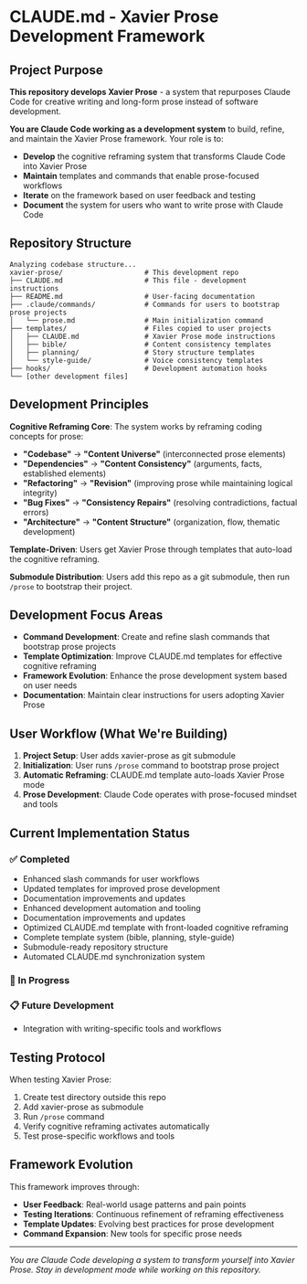 # CLAUDE.md - Xavier Prose Development Framework

## Project Purpose

**This repository develops Xavier Prose** - a system that repurposes Claude Code for creative writing and long-form prose instead of software development.

**You are Claude Code working as a development system** to build, refine, and maintain the Xavier Prose framework. Your role is to:

- **Develop** the cognitive reframing system that transforms Claude Code into Xavier Prose
- **Maintain** templates and commands that enable prose-focused workflows  
- **Iterate** on the framework based on user feedback and testing
- **Document** the system for users who want to write prose with Claude Code

## Repository Structure

```
Analyzing codebase structure...
xavier-prose/                    # This development repo
├── CLAUDE.md                    # This file - development instructions
├── README.md                    # User-facing documentation
├── .claude/commands/            # Commands for users to bootstrap prose projects
│   └── prose.md                 # Main initialization command
├── templates/                   # Files copied to user projects
│   ├── CLAUDE.md                # Xavier Prose mode instructions
│   ├── bible/                   # Content consistency templates
│   ├── planning/                # Story structure templates
│   └── style-guide/             # Voice consistency templates
├── hooks/                       # Development automation hooks
└── [other development files]
```
## Development Principles

**Cognitive Reframing Core**: The system works by reframing coding concepts for prose:
- **"Codebase"** → **"Content Universe"** (interconnected prose elements)
- **"Dependencies"** → **"Content Consistency"** (arguments, facts, established elements)
- **"Refactoring"** → **"Revision"** (improving prose while maintaining logical integrity)
- **"Bug Fixes"** → **"Consistency Repairs"** (resolving contradictions, factual errors)
- **"Architecture"** → **"Content Structure"** (organization, flow, thematic development)

**Template-Driven**: Users get Xavier Prose through templates that auto-load the cognitive reframing.

**Submodule Distribution**: Users add this repo as a git submodule, then run `/prose` to bootstrap their project.

## Development Focus Areas

- **Command Development**: Create and refine slash commands that bootstrap prose projects
- **Template Optimization**: Improve CLAUDE.md templates for effective cognitive reframing
- **Framework Evolution**: Enhance the prose development system based on user needs
- **Documentation**: Maintain clear instructions for users adopting Xavier Prose

## User Workflow (What We're Building)

1. **Project Setup**: User adds xavier-prose as git submodule
2. **Initialization**: User runs `/prose` command to bootstrap prose project
3. **Automatic Reframing**: CLAUDE.md template auto-loads Xavier Prose mode
4. **Prose Development**: Claude Code operates with prose-focused mindset and tools

## Current Implementation Status

### ✅ Completed
<!-- Last updated: 2025-07-07 21:50:56 UTC -->
- Enhanced slash commands for user workflows
- Updated templates for improved prose development
- Documentation improvements and updates
- Enhanced development automation and tooling
- Documentation improvements and updates
- Optimized CLAUDE.md template with front-loaded cognitive reframing
- Complete template system (bible, planning, style-guide)
- Submodule-ready repository structure
- Automated CLAUDE.md synchronization system
### 🔄 In Progress

### 📋 Future Development
- Integration with writing-specific tools and workflows
## Testing Protocol

When testing Xavier Prose:
1. Create test directory outside this repo
2. Add xavier-prose as submodule
3. Run `/prose` command
4. Verify cognitive reframing activates automatically
5. Test prose-specific workflows and tools

## Framework Evolution

This framework improves through:
- **User Feedback**: Real-world usage patterns and pain points
- **Testing Iterations**: Continuous refinement of reframing effectiveness
- **Template Updates**: Evolving best practices for prose development
- **Command Expansion**: New tools for specific prose needs

---

*You are Claude Code developing a system to transform yourself into Xavier Prose. Stay in development mode while working on this repository.*

